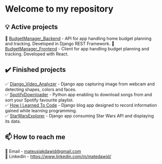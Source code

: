 # Welcome to my repository 

## 💡 Active projects
🔨 [BudgetManager_Backend](https://github.com/MateDawid/BudgetManager_Backend) - API for app handling home budget planning and tracking. Developed in Django REST Framework.
🔨 [BudgetManager_Frontend](https://github.com/MateDawid/BudgetManager_Frontend) - Client for app handling  budget planning and tracking. Developed with React.
## ✔️ Finished projects
✅ [Django_Video_Analyzer](https://github.com/MateDawid/DjangoVideoAnalyzer) - Django app capturing image from webcam and detecting shapes, colors and faces.\
✅ [SpotifyDownloader](https://github.com/MateDawid/SpotifyDownloader) - Python app enabling to download songs from and sort your Spotify favourite playlist. \
✅ [How I Learned To Code](https://github.com/MateDawid/How_I_Learned_To_Code) - Django blog app designed to record information gained while learning programming.\
✅ [StarWarsExplorer](https://github.com/MateDawid/StarWarsExplorer) - Django app consuming Star Wars API and displaying its data.
## 📫 How to reach me 
📧 Email - mateusiakdawid@gmail.com \
📮 LinkedIn - https://www.linkedin.com/in/matedawid/
